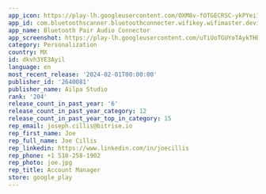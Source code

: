 ```yaml
---
app_icon: https://play-lh.googleusercontent.com/OXM8v-fOTGECRSC-ykPYei1G1eM76XhaAjg9FN9wdCdzh0DGN97ObeFs1v3zP0nW3z0
app_id: com.bluetoothscanner.bluetoothconnecter.wifikey.wifimaster.deviceinfo
app_name: Bluetooth Pair Audio Connector
app_screenshot: https://play-lh.googleusercontent.com/uTiUoTGUYoTAykTHB8TPYvzqP6_kAIE0VwITG1qHYwAGz9a1lot0yE5m78vbY_bPlTkj
category: Personalization
country: MX
id: dkvh3YE3Ayil
language: en
most_recent_release: '2024-02-01T00:00:00'
publisher_id: '2640081'
publisher_name: Ailpa Studio
rank: '204'
release_count_in_past_year: '6'
release_count_in_past_year_category: 12
release_count_in_past_year_top_in_category: 15
rep_email: joseph.cillis@bitrise.io
rep_first_name: Joe
rep_full_name: Joe Cillis
rep_linkedin: https://www.linkedin.com/in/joecillis
rep_phone: +1 518-258-1902
rep_photo: joe.jpg
rep_title: Account Manager
store: google_play
---
```

